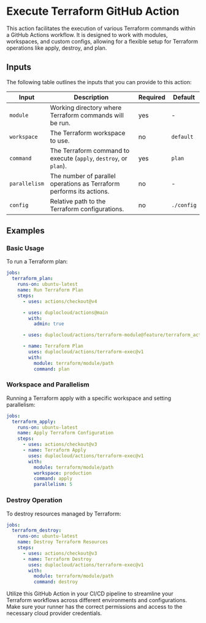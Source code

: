 # Execute Terraform GitHub Action

This action facilitates the execution of various Terraform commands within a GitHub Actions workflow. It is designed to work with modules, workspaces, and custom configs, allowing for a flexible setup for Terraform operations like apply, destroy, and plan.

## Inputs

The following table outlines the inputs that you can provide to this action:

| Input         | Description                                                          | Required | Default    |
|---------------|----------------------------------------------------------------------|----------|------------|
| `module`      | Working directory where Terraform commands will be run.              | yes      | -          |
| `workspace`   | The Terraform workspace to use.                                      | no       | `default`  |
| `command`     | The Terraform command to execute (`apply`, `destroy`, or `plan`).    | yes      | `plan`     |
| `parallelism` | The number of parallel operations as Terraform performs its actions. | no       | -          |
| `config`      | Relative path to the Terraform configurations.                       | no       | `./config` |

## Examples

### Basic Usage

To run a Terraform plan:

```yaml
jobs:
  terraform_plan:
    runs-on: ubuntu-latest
    name: Run Terraform Plan
    steps:
      - uses: actions/checkout@v4

      - uses: duplocloud/actions@main
        with:
          admin: true

      - uses: duplocloud/actions/terraform-module@feature/terraform_actions_updates

      - name: Terraform Plan
        uses: duplocloud/actions/terraform-exec@v1
        with:
          module: terraform/module/path
          command: plan
```

### Workspace and Parallelism

Running a Terraform apply with a specific workspace and setting parallelism:

```yaml
jobs:
  terraform_apply:
    runs-on: ubuntu-latest
    name: Apply Terraform Configuration
    steps:
      - uses: actions/checkout@v3
      - name: Terraform Apply
        uses: duplocloud/actions/terraform-exec@v1
        with:
          module: terraform/module/path
          workspace: production
          command: apply
          parallelism: 5
```

### Destroy Operation

To destroy resources managed by Terraform:

```yaml
jobs:
  terraform_destroy:
    runs-on: ubuntu-latest
    name: Destroy Terraform Resources
    steps:
      - uses: actions/checkout@v3
      - name: Terraform Destroy
        uses: duplocloud/actions/terraform-exec@v1
        with:
          module: terraform/module/path
          command: destroy
```

Utilize this GitHub Action in your CI/CD pipeline to streamline your Terraform workflows across different environments and configurations. Make sure your runner has the correct permissions and access to the necessary cloud provider credentials.
